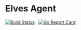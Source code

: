 # Elves Agent

[![Build Status](https://www.travis-ci.org/elves-project/agent.svg?branch=master)](https://www.travis-ci.org/elves-project/agent)    &nbsp; [![Go Report Card](https://goreportcard.com/badge/github.com/elves-project/agent)](https://goreportcard.com/report/github.com/elves-project/agent)
